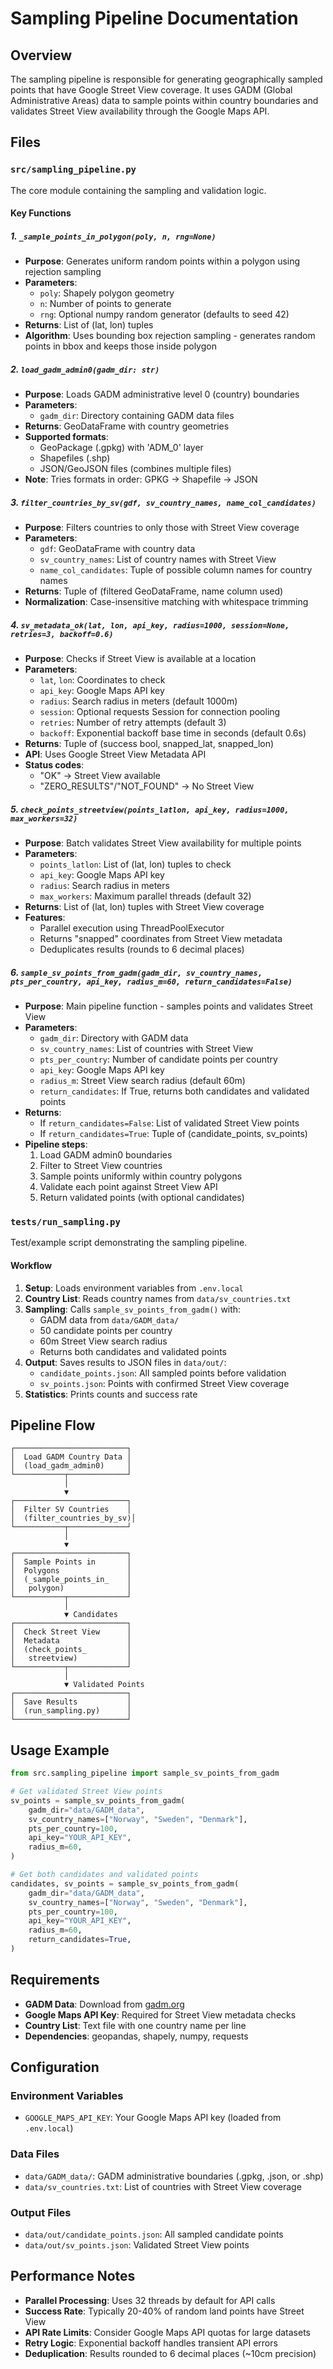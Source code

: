 # Sampling Pipeline Documentation

## Overview

The sampling pipeline is responsible for generating geographically sampled points that have Google Street View coverage. It uses GADM (Global Administrative Areas) data to sample points within country boundaries and validates Street View availability through the Google Maps API.

## Files

### `src/sampling_pipeline.py`

The core module containing the sampling and validation logic.

#### Key Functions

##### 1. `_sample_points_in_polygon(poly, n, rng=None)`

- **Purpose**: Generates uniform random points within a polygon using rejection sampling
- **Parameters**:
  - `poly`: Shapely polygon geometry
  - `n`: Number of points to generate
  - `rng`: Optional numpy random generator (defaults to seed 42)
- **Returns**: List of (lat, lon) tuples
- **Algorithm**: Uses bounding box rejection sampling - generates random points in bbox and keeps those inside polygon

##### 2. `load_gadm_admin0(gadm_dir: str)`

- **Purpose**: Loads GADM administrative level 0 (country) boundaries
- **Parameters**:
  - `gadm_dir`: Directory containing GADM data files
- **Returns**: GeoDataFrame with country geometries
- **Supported formats**:
  - GeoPackage (.gpkg) with 'ADM_0' layer
  - Shapefiles (.shp)
  - JSON/GeoJSON files (combines multiple files)
- **Note**: Tries formats in order: GPKG → Shapefile → JSON

##### 3. `filter_countries_by_sv(gdf, sv_country_names, name_col_candidates)`

- **Purpose**: Filters countries to only those with Street View coverage
- **Parameters**:
  - `gdf`: GeoDataFrame with country data
  - `sv_country_names`: List of country names with Street View
  - `name_col_candidates`: Tuple of possible column names for country names
- **Returns**: Tuple of (filtered GeoDataFrame, name column used)
- **Normalization**: Case-insensitive matching with whitespace trimming

##### 4. `sv_metadata_ok(lat, lon, api_key, radius=1000, session=None, retries=3, backoff=0.6)`

- **Purpose**: Checks if Street View is available at a location
- **Parameters**:
  - `lat`, `lon`: Coordinates to check
  - `api_key`: Google Maps API key
  - `radius`: Search radius in meters (default 1000m)
  - `session`: Optional requests Session for connection pooling
  - `retries`: Number of retry attempts (default 3)
  - `backoff`: Exponential backoff base time in seconds (default 0.6s)
- **Returns**: Tuple of (success bool, snapped_lat, snapped_lon)
- **API**: Uses Google Street View Metadata API
- **Status codes**:
  - "OK" → Street View available
  - "ZERO_RESULTS"/"NOT_FOUND" → No Street View

##### 5. `check_points_streetview(points_latlon, api_key, radius=1000, max_workers=32)`

- **Purpose**: Batch validates Street View availability for multiple points
- **Parameters**:
  - `points_latlon`: List of (lat, lon) tuples to check
  - `api_key`: Google Maps API key
  - `radius`: Search radius in meters
  - `max_workers`: Maximum parallel threads (default 32)
- **Returns**: List of (lat, lon) tuples with Street View coverage
- **Features**:
  - Parallel execution using ThreadPoolExecutor
  - Returns "snapped" coordinates from Street View metadata
  - Deduplicates results (rounds to 6 decimal places)

##### 6. `sample_sv_points_from_gadm(gadm_dir, sv_country_names, pts_per_country, api_key, radius_m=60, return_candidates=False)`

- **Purpose**: Main pipeline function - samples points and validates Street View
- **Parameters**:
  - `gadm_dir`: Directory with GADM data
  - `sv_country_names`: List of countries with Street View
  - `pts_per_country`: Number of candidate points per country
  - `api_key`: Google Maps API key
  - `radius_m`: Street View search radius (default 60m)
  - `return_candidates`: If True, returns both candidates and validated points
- **Returns**:
  - If `return_candidates=False`: List of validated Street View points
  - If `return_candidates=True`: Tuple of (candidate_points, sv_points)
- **Pipeline steps**:
  1. Load GADM admin0 boundaries
  1. Filter to Street View countries
  1. Sample points uniformly within country polygons
  1. Validate each point against Street View API
  1. Return validated points (with optional candidates)

### `tests/run_sampling.py`

Test/example script demonstrating the sampling pipeline.

#### Workflow

1. **Setup**: Loads environment variables from `.env.local`
1. **Country List**: Reads country names from `data/sv_countries.txt`
1. **Sampling**: Calls `sample_sv_points_from_gadm()` with:
   - GADM data from `data/GADM_data/`
   - 50 candidate points per country
   - 60m Street View search radius
   - Returns both candidates and validated points
1. **Output**: Saves results to JSON files in `data/out/`:
   - `candidate_points.json`: All sampled points before validation
   - `sv_points.json`: Points with confirmed Street View coverage
1. **Statistics**: Prints counts and success rate

## Pipeline Flow

```
┌─────────────────────────┐
│  Load GADM Country Data │
│  (load_gadm_admin0)     │
└───────────┬─────────────┘
            │
            ▼
┌─────────────────────────┐
│  Filter SV Countries    │
│  (filter_countries_by_sv)│
└───────────┬─────────────┘
            │
            ▼
┌─────────────────────────┐
│  Sample Points in       │
│  Polygons               │
│  (_sample_points_in_    │
│   polygon)              │
└───────────┬─────────────┘
            │
            ▼ Candidates
┌─────────────────────────┐
│  Check Street View      │
│  Metadata               │
│  (check_points_         │
│   streetview)           │
└───────────┬─────────────┘
            │
            ▼ Validated Points
┌─────────────────────────┐
│  Save Results           │
│  (run_sampling.py)      │
└─────────────────────────┘
```

## Usage Example

```python
from src.sampling_pipeline import sample_sv_points_from_gadm

# Get validated Street View points
sv_points = sample_sv_points_from_gadm(
    gadm_dir="data/GADM_data",
    sv_country_names=["Norway", "Sweden", "Denmark"],
    pts_per_country=100,
    api_key="YOUR_API_KEY",
    radius_m=60,
)

# Get both candidates and validated points
candidates, sv_points = sample_sv_points_from_gadm(
    gadm_dir="data/GADM_data",
    sv_country_names=["Norway", "Sweden", "Denmark"],
    pts_per_country=100,
    api_key="YOUR_API_KEY",
    radius_m=60,
    return_candidates=True,
)
```

## Requirements

- **GADM Data**: Download from [gadm.org](https://gadm.org/download_country.html)
- **Google Maps API Key**: Required for Street View metadata checks
- **Country List**: Text file with one country name per line
- **Dependencies**: geopandas, shapely, numpy, requests

## Configuration

### Environment Variables

- `GOOGLE_MAPS_API_KEY`: Your Google Maps API key (loaded from `.env.local`)

### Data Files

- `data/GADM_data/`: GADM administrative boundaries (.gpkg, .json, or .shp)
- `data/sv_countries.txt`: List of countries with Street View coverage

### Output Files

- `data/out/candidate_points.json`: All sampled candidate points
- `data/out/sv_points.json`: Validated Street View points

## Performance Notes

- **Parallel Processing**: Uses 32 threads by default for API calls
- **Success Rate**: Typically 20-40% of random land points have Street View
- **API Rate Limits**: Consider Google Maps API quotas for large datasets
- **Retry Logic**: Exponential backoff handles transient API errors
- **Deduplication**: Results rounded to 6 decimal places (~10cm precision)
